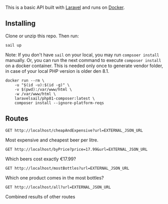 This is a basic API built with [Laravel](https://laravel.com) and runs on [Docker](https://docker.com). 

## Installing

Clone or unzip this repo. Then run:

    sail up

Note: If you don't have `sail` on your local, you may run `compsoer install` manually. Or, you can run the next command to execute `composer install` on a docker container. This is needed only once to generate vendor folder, in case of your local PHP version is older den 8.1.

    docker run --rm \
        -u "$(id -u):$(id -g)" \
        -v $(pwd):/var/www/html \
        -w /var/www/html \
        laravelsail/php81-composer:latest \
        composer install --ignore-platform-reqs

## Routes

`GET http://localhost/cheapAndExpensive?url=EXTERNAL_JSON_URL`

Most expensive and cheapest beer per litre.

`GET http://localhost/byPrice?price=17.99&url=EXTERNAL_JSON_URL`

Which beers cost exactly €17.99?

`GET http://localhost/mostBottles?url=EXTERNAL_JSON_URL`

Which one product comes in the most bottles?

`GET http://localhost/all?url=EXTERNAL_JSON_URL`

Combined results of other routes